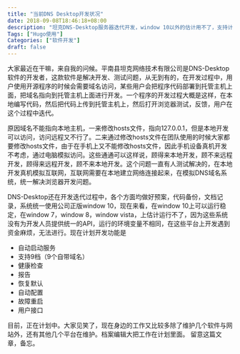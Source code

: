 ```yaml
---
title: "当前DNS Desktop开发状况"
date: 2018-09-08T18:46:18+08:00
description: "坦克DNS-Desktop服务器迭代开发，window 10以外的估计用不了，支持计划功能。"
Tags: ["Hugo使用"]
Categories: ["软件开发"]
draft: false
---
```


大家最近在干嘛，来自我的问候。平南县坦克网络技术有限公司是DNS-Desktop软件的开发者，这款软件是解决开发、测试问题，从无到有的，在开发过程中，用户使用开源程序的时候会需要域名访问，某些用户会把程序代码部署到托管主机上面，把域名指向到托管主机上面进行开发。一个程序的开发过程大概是这样，在本地编写代码，然后把代码上传到托管主机上，然后打开浏览器测试，反馈，用户在这个过程中迭代。

原因域名不能指向本地主机，一来修改hosts文件，指向127.0.0.1，但是本地开发可以访问，访问远程又不行了。二来通过修改hosts文件在团队使用的时候大家都要修改hosts文件，由于在手机上又不能修改hosts文件，因此手机设备真机开发不考虑，通过电脑模拟访问。这些通通可以这样说，顾得来本地开发，顾不来远程开发，顾得来远程开发，顾不来本地开发。这个问题一直有人测试解决的，在本地开发真机模拟互联网，互联网需要在本地建立网络连接起来，在模拟DNS域名系统，统一解决浏览器开发问题。

DNS-Desktop还在开发迭代过程中，各个方面均做好预案，代码备份，文档记录，系统统一使用公司正版window 10，现在来看，在window 10上可以运行稳定，在window 7，window 8，window vista，上估计运行不了，因为这些系统没有为开发人员提供统一的API，运行的环境变量不相同，在这些平台上开发遇到资金麻烦，无法进行。现在计划开发功能是

+ 自动启动服务
+ 支持9档（9个自带域名）
+ 健康检查
+ 报告
+ 恢复默认
+ 自动配置
+ 故障重启
+ 用户接口

目前，正在计划中。大家见笑了，现在身边的工作又比较多除了维护几个软件与网站外，还有其他几个平台在维护。档案编辑大把工作在计划里面。
留意这篇文章，备忘。